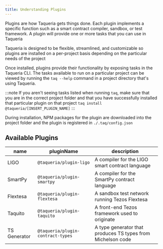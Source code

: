 ```yaml
---
title: Understanding Plugins
---
```



Plugins are how Taqueria gets things done. Each plugin implements a specific function such as a smart contract compiler, sandbox, or test framework. A plugin will provide one or more tasks that you can use in Taqueria

Taqueria is designed to be flexible, streamlined, and customizable so plugins are installed on a per-project basis depending on the particular needs of the project

Once installed, plugins provide their functionality by exposing tasks in the Taqueria CLI. The tasks available to run on a particular project can be viewed by running the `taq --help` command in a project directory that's using Taqueria. 

:::note
If you aren't seeing tasks listed when running `taq`, make sure that you are in the correct project folder and that you have successfully installed that particular plugin on that project `taq install @taqueria/[INSERT_PLUGIN_NAME]`
:::

During installation, NPM packages for the plugin are downloaded into the project folder and the plugin is registered in `./.taq/config.json`
<!-- 
## What is a Plugin
 -->

## Available Plugins

| name         |  pluginName                       |  description                                                |
|--------------|------------------------------     |-------------------------------------------------------------|
| LIGO         | `@taqueria/plugin-ligo`           | A compiler for the LIGO smart contract language             |
| SmartPy      | `@taqueria/plugin-smartpy`        | A compiler for the SmartPy contract language                |
| Flextesa     | `@taqueria/plugin-flextesa`       | A sandbox test network running Tezos Flextesa               | 
| Taquito      | `@taqueria/plugin-taquito`        | A front-end Tezos framework used to originate               |
| TS Generator | `@taqueria/plugin-contract-types` | A type generator that produces TS types from Michelson code |
